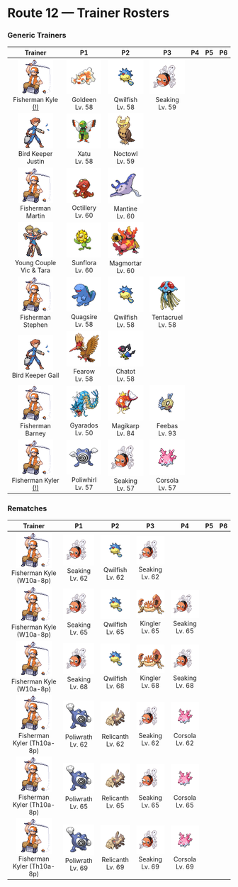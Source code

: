 # Route 12 — Trainer Rosters

### Generic Trainers

| Trainer | P1 | P2 | P3 | P4 | P5 | P6 |
|:-------:|:--:|:--:|:--:|:--:|:--:|:--:|
| ![Fisherman Kyle (!)](../../assets/trainers/fisherman.png "Fisherman Kyle (!)")<br>Fisherman Kyle [(!)](#rematches) | ![Goldeen](../../assets/sprites/goldeen/front.gif "Goldeen: A strong swimmer, it is capable of swimming nonstop up fast streams at a steady speed of five knots per hour.")<br>Goldeen<br>Lv. 58 | ![Qwilfish](../../assets/sprites/qwilfish/front.gif "Qwilfish: The small spikes covering its body developed from scales. They inject a toxin that causes fainting.")<br>Qwilfish<br>Lv. 58 | ![Seaking](../../assets/sprites/seaking/front.gif "Seaking: Using its horn, it bores holes in riverbed boulders, making nests to prevent its eggs from washing away.")<br>Seaking<br>Lv. 59 |
| ![Bird Keeper Justin](../../assets/trainers/bird_keeper.png "Bird Keeper Justin")<br>Bird Keeper Justin | ![Xatu](../../assets/sprites/xatu/front.gif "Xatu: In South America, it is said that its right eye sees the future and its left eye views the past.")<br>Xatu<br>Lv. 58 | ![Noctowl](../../assets/sprites/noctowl/front.gif "Noctowl: When it needs to think, it rotates its head 180 degrees to sharpen its intellectual power.")<br>Noctowl<br>Lv. 59 |
| ![Fisherman Martin](../../assets/trainers/fisherman.png "Fisherman Martin")<br>Fisherman Martin | ![Octillery](../../assets/sprites/octillery/front.gif "Octillery: It instinctively sneaks into rocky holes. If it gets sleepy, it steals the nest of a fellow OCTILLERY.")<br>Octillery<br>Lv. 60 | ![Mantine](../../assets/sprites/mantine/front.gif "Mantine: Swimming freely in open seas, it may fly out of the water and over the waves if it builds up enough speed.")<br>Mantine<br>Lv. 60 |
| ![Young Couple Vic & Tara](../../assets/trainers/young_couple.png "Young Couple Vic & Tara")<br>Young Couple Vic & Tara | ![Sunflora](../../assets/sprites/sunflora/front.gif "Sunflora: In the daytime, it rushes about in a hectic manner, but it comes to a complete stop when the sun sets.")<br>Sunflora<br>Lv. 60 | ![Magmortar](../../assets/sprites/magmortar/front.gif "Magmortar: It blasts fireballs of over 3,600 degrees Fahrenheit out of its arms. Its breath also sears and sizzles.")<br>Magmortar<br>Lv. 60 |
| ![Fisherman Stephen](../../assets/trainers/fisherman.png "Fisherman Stephen")<br>Fisherman Stephen | ![Quagsire](../../assets/sprites/quagsire/front.gif "Quagsire: Due to its relaxed and carefree attitude, it often bumps its head on boulders and boat hulls as it swims.")<br>Quagsire<br>Lv. 58 | ![Qwilfish](../../assets/sprites/qwilfish/front.gif "Qwilfish: The small spikes covering its body developed from scales. They inject a toxin that causes fainting.")<br>Qwilfish<br>Lv. 58 | ![Tentacruel](../../assets/sprites/tentacruel/front.gif "Tentacruel: In battle, it extends all 80 of its tentacles to entrap its opponent inside a poisonous net.")<br>Tentacruel<br>Lv. 58 |
| ![Bird Keeper Gail](../../assets/trainers/bird_keeper.png "Bird Keeper Gail")<br>Bird Keeper Gail | ![Fearow](../../assets/sprites/fearow/front.gif "Fearow: It cleverly uses its thin, long beak to pluck and eat small insects that hide under the ground.")<br>Fearow<br>Lv. 58 | ![Chatot](../../assets/sprites/chatot/front.gif "Chatot: It mimics the cries of other Pokémon to trick them into thinking it’s one of them. This way they won’t attack it.")<br>Chatot<br>Lv. 58 |
| ![Fisherman Barney](../../assets/trainers/fisherman.png "Fisherman Barney")<br>Fisherman Barney | ![Gyarados](../../assets/sprites/gyarados/front.gif "Gyarados: Once it appears, it goes on a rampage. It remains enraged until it demolishes everything around it.")<br>Gyarados<br>Lv. 50 | ![Magikarp](../../assets/sprites/magikarp/front.gif "Magikarp: For no reason, it jumps and splashes about, making it easy for predators like PIDGEOTTO to catch it mid-jump.")<br>Magikarp<br>Lv. 84 | ![Feebas](../../assets/sprites/feebas/front.gif "Feebas: It is the shabbiest Pokémon of all. It forms in schools and lives at the bottom of rivers.")<br>Feebas<br>Lv. 93 |
| ![Fisherman Kyler (!)](../../assets/trainers/fisherman.png "Fisherman Kyler (!)")<br>Fisherman Kyler [(!)](#rematches) | ![Poliwhirl](../../assets/sprites/poliwhirl/front.gif "Poliwhirl: The skin on most of its body is moist. However, the skin on its belly spiral feels smooth.")<br>Poliwhirl<br>Lv. 57 | ![Seaking](../../assets/sprites/seaking/front.gif "Seaking: Using its horn, it bores holes in riverbed boulders, making nests to prevent its eggs from washing away.")<br>Seaking<br>Lv. 57 | ![Corsola](../../assets/sprites/corsola/front.gif "Corsola: In a south-sea nation, the people live in communities that are built on groups of these Pokémon.")<br>Corsola<br>Lv. 57 |


### Rematches

| Trainer | P1 | P2 | P3 | P4 | P5 | P6 |
|:-------:|:--:|:--:|:--:|:--:|:--:|:--:|
| ![Fisherman Kyle (W10a-8p)](../../assets/trainers/fisherman.png "Fisherman Kyle (W10a-8p)")<br>Fisherman Kyle (W10a-8p) | ![Seaking](../../assets/sprites/seaking/front.gif "Seaking: Using its horn, it bores holes in riverbed boulders, making nests to prevent its eggs from washing away.")<br>Seaking<br>Lv. 62 | ![Qwilfish](../../assets/sprites/qwilfish/front.gif "Qwilfish: The small spikes covering its body developed from scales. They inject a toxin that causes fainting.")<br>Qwilfish<br>Lv. 62 | ![Seaking](../../assets/sprites/seaking/front.gif "Seaking: Using its horn, it bores holes in riverbed boulders, making nests to prevent its eggs from washing away.")<br>Seaking<br>Lv. 62 |
| ![Fisherman Kyle (W10a-8p)](../../assets/trainers/fisherman.png "Fisherman Kyle (W10a-8p)")<br>Fisherman Kyle (W10a-8p) | ![Seaking](../../assets/sprites/seaking/front.gif "Seaking: Using its horn, it bores holes in riverbed boulders, making nests to prevent its eggs from washing away.")<br>Seaking<br>Lv. 65 | ![Qwilfish](../../assets/sprites/qwilfish/front.gif "Qwilfish: The small spikes covering its body developed from scales. They inject a toxin that causes fainting.")<br>Qwilfish<br>Lv. 65 | ![Kingler](../../assets/sprites/kingler/front.gif "Kingler: Its pincers grow peculiarly large. If it lifts the pincers too fast, it loses its balance and staggers.")<br>Kingler<br>Lv. 65 | ![Seaking](../../assets/sprites/seaking/front.gif "Seaking: Using its horn, it bores holes in riverbed boulders, making nests to prevent its eggs from washing away.")<br>Seaking<br>Lv. 65 |
| ![Fisherman Kyle (W10a-8p)](../../assets/trainers/fisherman.png "Fisherman Kyle (W10a-8p)")<br>Fisherman Kyle (W10a-8p) | ![Seaking](../../assets/sprites/seaking/front.gif "Seaking: Using its horn, it bores holes in riverbed boulders, making nests to prevent its eggs from washing away.")<br>Seaking<br>Lv. 68 | ![Qwilfish](../../assets/sprites/qwilfish/front.gif "Qwilfish: The small spikes covering its body developed from scales. They inject a toxin that causes fainting.")<br>Qwilfish<br>Lv. 68 | ![Kingler](../../assets/sprites/kingler/front.gif "Kingler: Its pincers grow peculiarly large. If it lifts the pincers too fast, it loses its balance and staggers.")<br>Kingler<br>Lv. 68 | ![Seaking](../../assets/sprites/seaking/front.gif "Seaking: Using its horn, it bores holes in riverbed boulders, making nests to prevent its eggs from washing away.")<br>Seaking<br>Lv. 68 |
| ![Fisherman Kyler (Th10a-8p)](../../assets/trainers/fisherman.png "Fisherman Kyler (Th10a-8p)")<br>Fisherman Kyler (Th10a-8p) | ![Poliwrath](../../assets/sprites/poliwrath/front.gif "Poliwrath: Although an energetic, skilled swimmer that uses all of its muscles, it lives on dry land.")<br>Poliwrath<br>Lv. 62 | ![Relicanth](../../assets/sprites/relicanth/front.gif "Relicanth: Discovered by chance during deep-sea explorations, it has not changed since ancient times.")<br>Relicanth<br>Lv. 62 | ![Seaking](../../assets/sprites/seaking/front.gif "Seaking: Using its horn, it bores holes in riverbed boulders, making nests to prevent its eggs from washing away.")<br>Seaking<br>Lv. 62 | ![Corsola](../../assets/sprites/corsola/front.gif "Corsola: In a south-sea nation, the people live in communities that are built on groups of these Pokémon.")<br>Corsola<br>Lv. 62 |
| ![Fisherman Kyler (Th10a-8p)](../../assets/trainers/fisherman.png "Fisherman Kyler (Th10a-8p)")<br>Fisherman Kyler (Th10a-8p) | ![Poliwrath](../../assets/sprites/poliwrath/front.gif "Poliwrath: Although an energetic, skilled swimmer that uses all of its muscles, it lives on dry land.")<br>Poliwrath<br>Lv. 65 | ![Relicanth](../../assets/sprites/relicanth/front.gif "Relicanth: Discovered by chance during deep-sea explorations, it has not changed since ancient times.")<br>Relicanth<br>Lv. 65 | ![Seaking](../../assets/sprites/seaking/front.gif "Seaking: Using its horn, it bores holes in riverbed boulders, making nests to prevent its eggs from washing away.")<br>Seaking<br>Lv. 65 | ![Corsola](../../assets/sprites/corsola/front.gif "Corsola: In a south-sea nation, the people live in communities that are built on groups of these Pokémon.")<br>Corsola<br>Lv. 65 |
| ![Fisherman Kyler (Th10a-8p)](../../assets/trainers/fisherman.png "Fisherman Kyler (Th10a-8p)")<br>Fisherman Kyler (Th10a-8p) | ![Poliwrath](../../assets/sprites/poliwrath/front.gif "Poliwrath: Although an energetic, skilled swimmer that uses all of its muscles, it lives on dry land.")<br>Poliwrath<br>Lv. 69 | ![Relicanth](../../assets/sprites/relicanth/front.gif "Relicanth: Discovered by chance during deep-sea explorations, it has not changed since ancient times.")<br>Relicanth<br>Lv. 69 | ![Seaking](../../assets/sprites/seaking/front.gif "Seaking: Using its horn, it bores holes in riverbed boulders, making nests to prevent its eggs from washing away.")<br>Seaking<br>Lv. 69 | ![Corsola](../../assets/sprites/corsola/front.gif "Corsola: In a south-sea nation, the people live in communities that are built on groups of these Pokémon.")<br>Corsola<br>Lv. 69 |

